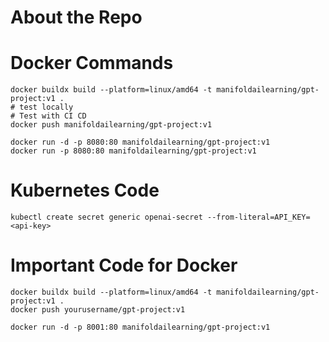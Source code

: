 
# About the Repo

# Docker Commands

```
docker buildx build --platform=linux/amd64 -t manifoldailearning/gpt-project:v1 .
# test locally
# Test with CI CD
docker push manifoldailearning/gpt-project:v1

docker run -d -p 8080:80 manifoldailearning/gpt-project:v1
docker run -p 8080:80 manifoldailearning/gpt-project:v1
```

# Kubernetes Code

```
kubectl create secret generic openai-secret --from-literal=API_KEY=<api-key>
```

# Important Code for Docker

```
docker buildx build --platform=linux/amd64 -t manifoldailearning/gpt-project:v1 .
docker push yourusername/gpt-project:v1

docker run -d -p 8001:80 manifoldailearning/gpt-project:v1
```
